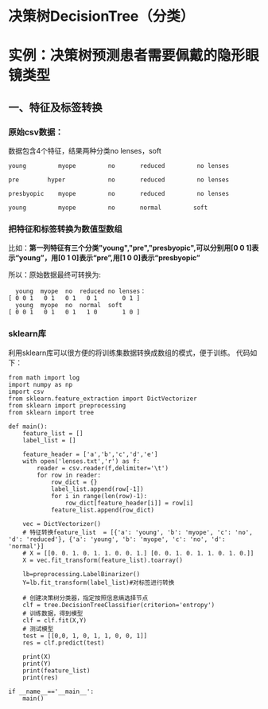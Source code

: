 # 决策树DecisionTree（分类）
# 实例：决策树预测患者需要佩戴的隐形眼镜类型
## 一、特征及标签转换
### 原始csv数据：
数据包含4个特征，结果两种分类no lenses，soft

    young	      myope	        no	     reduced	     no lenses

    pre	       hyper	        no	     reduced	     no lenses  

    presbyopic    myope	        no	     reduced	     no lenses  

    young	      myope	        no	     normal	        soft  

### 把特征和标签转换为数值型数组
比如：**第一列特征有三个分类"young","pre","presbyopic",可以分别用[0 0 1]表示“young”，用[0 1 0]表示“pre”,用[1 0 0]表示“presbyopic”**

所以：原始数据最终可转换为:

      young	 myope	no  reduced	no lenses：
    [ 0 0 1   0 1   0 1   0 1       0 1 ]
      young	 myope	no  normal	soft
    [ 0 0 1   0 1   0 1   1 0       1 0 ]

### sklearn库
利用sklearn库可以很方便的将训练集数据转换成数组的模式，便于训练。
代码如下：

    from math import log
    import numpy as np
    import csv
    from sklearn.feature_extraction import DictVectorizer
    from sklearn import preprocessing
    from sklearn import tree

    def main():
        feature_list = []
        label_list = []

        feature_header = ['a','b','c','d','e']
        with open('lenses.txt','r') as f:
            reader = csv.reader(f,delimiter='\t')
            for row in reader:
                row_dict = {}
                label_list.append(row[-1])
                for i in range(len(row)-1):
                    row_dict[feature_header[i]] = row[i] 
                feature_list.append(row_dict)

        vec = DictVectorizer()
        # 特征转换feature_list  = [{'a': 'young', 'b': 'myope', 'c': 'no', 'd': 'reduced'}, {'a': 'young', 'b': 'myope', 'c': 'no', 'd': 'normal'}]
        # X = [[0. 0. 1. 0. 1. 1. 0. 0. 1.] [0. 0. 1. 0. 1. 1. 0. 1. 0.]]
        X = vec.fit_transform(feature_list).toarray() 

        lb=preprocessing.LabelBinarizer()
        Y=lb.fit_transform(label_list)#对标签进行转换

        # 创建决策树分类器，指定按照信息熵选择节点
        clf = tree.DecisionTreeClassifier(criterion='entropy')
        # 训练数据，得到模型
        clf = clf.fit(X,Y)
        # 测试模型
        test = [[0,0, 1, 0, 1, 1, 0, 0, 1]]
        res = clf.predict(test)

        print(X)
        print(Y)
        print(feature_list)
        print(res)

    if __name__=='__main__':
        main()

